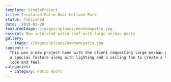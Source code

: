 ```yaml
---
template: SingleProject
title: Insulated Patio Roof Holland Park
status: Published
date: '2019-01-28'
featuredImage: /images/uploads/newhomepatio.jpg
excerpt: New insulated patio roof with large merbau posts
gallery:
  - image: /images/uploads/newhomepatio.jpg
content: >-
  This was a new project home with the client requesting large merbau posts for
  a special feature along with lighting and a ceiling fan to create a truly room
  look and feel
categories:
  - category: Patio Roofs
---
```



